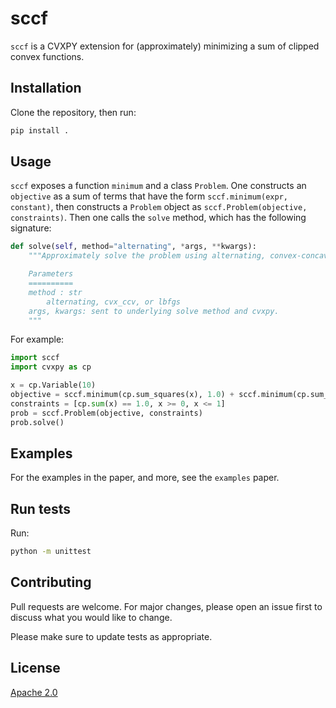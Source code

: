 # sccf

`sccf` is a CVXPY extension for (approximately) minimizing a sum of clipped convex functions.

## Installation

Clone the repository, then run:
```bash
pip install .
```

## Usage
`sccf` exposes a function `minimum` and a class `Problem`.
One constructs an `objective` as a sum of terms that have the form `sccf.minimum(expr, constant)`,
then constructs a `Problem` object as `sccf.Problem(objective, constraints)`.
Then one calls the `solve` method, which has the following signature:
```python
def solve(self, method="alternating", *args, **kwargs):
    """Approximately solve the problem using alternating, convex-concave, or L-BFGS.

    Parameters
    ==========
    method : str
        alternating, cvx_ccv, or lbfgs
    args, kwargs: sent to underlying solve method and cvxpy.
    """
```

For example:
```python
import sccf
import cvxpy as cp

x = cp.Variable(10)
objective = sccf.minimum(cp.sum_squares(x), 1.0) + sccf.minimum(cp.sum_squares(x - .1), 1.0)
constraints = [cp.sum(x) == 1.0, x >= 0, x <= 1]
prob = sccf.Problem(objective, constraints)
prob.solve()
```

## Examples
For the examples in the paper, and more, see the `examples` paper.

## Run tests
Run:
```bash
python -m unittest
```

## Contributing
Pull requests are welcome. For major changes, please open an issue first to discuss what you would like to change.

Please make sure to update tests as appropriate.

## License
[Apache 2.0](https://choosealicense.com/licenses/apache-2.0/)